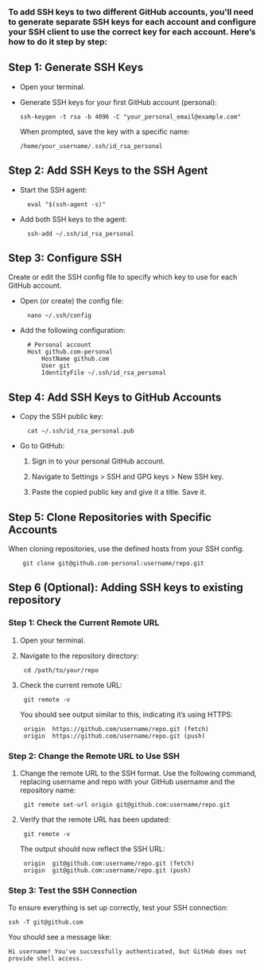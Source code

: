 ### To add SSH keys to two different GitHub accounts, you'll need to generate separate SSH keys for each account and configure your SSH client to use the correct key for each account. Here’s how to do it step by step:

## Step 1: Generate SSH Keys
-   Open your terminal.

-   Generate SSH keys for your first GitHub account (personal):

        ssh-keygen -t rsa -b 4096 -C "your_personal_email@example.com"

    When prompted, save the key with a specific name:

        /home/your_username/.ssh/id_rsa_personal

## Step 2: Add SSH Keys to the SSH Agent
- Start the SSH agent:

        eval "$(ssh-agent -s)"
- Add both SSH keys to the agent:

        ssh-add ~/.ssh/id_rsa_personal

## Step 3: Configure SSH
Create or edit the SSH config file to specify which key to use for each GitHub account.

- Open (or create) the config file:

        nano ~/.ssh/config
- Add the following configuration:

        # Personal account
        Host github.com-personal
            HostName github.com
            User git
            IdentityFile ~/.ssh/id_rsa_personal

## Step 4: Add SSH Keys to GitHub Accounts

- Copy the SSH public key:

        cat ~/.ssh/id_rsa_personal.pub

- Go to GitHub:

    1. Sign in to your personal GitHub account.

    2. Navigate to Settings > SSH and GPG keys > New SSH key.

    3. Paste the copied public key and give it a title. Save it.
## Step 5: Clone Repositories with Specific Accounts
When cloning repositories, use the defined hosts from your SSH config.

        git clone git@github.com-personal:username/repo.git

## Step 6 (Optional): Adding SSH keys to existing repository

### Step 1: Check the Current Remote URL

1. Open your terminal.

2. Navigate to the repository directory:

        cd /path/to/your/repo
3. Check the current remote URL:

        git remote -v

    You should see output similar to this, indicating it’s using HTTPS:

        origin  https://github.com/username/repo.git (fetch)
        origin  https://github.com/username/repo.git (push)

### Step 2: Change the Remote URL to Use SSH

1. Change the remote URL to the SSH format. Use the following command, replacing username and repo with your GitHub username and the repository name:

        git remote set-url origin git@github.com:username/repo.git
2. Verify that the remote URL has been updated:

        git remote -v
    The output should now reflect the SSH URL:

        origin  git@github.com:username/repo.git (fetch)
        origin  git@github.com:username/repo.git (push)

### Step 3: Test the SSH Connection

To ensure everything is set up correctly, test your SSH connection:

    ssh -T git@github.com
You should see a message like:

    Hi username! You've successfully authenticated, but GitHub does not provide shell access.



